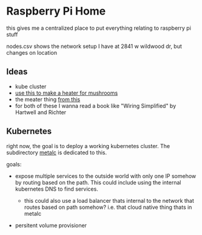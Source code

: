 # Raspberry Pi Home

this gives me a centralized place to put everything relating to raspberry pi
stuff

nodes.csv shows the network setup I have at 2841 w wildwood dr, but changes on
location

## Ideas

- kube cluster
- [use this to make a heater for mushrooms](https://twosortoftechguys.wordpress.com/2018/08/13/how-we-made-a-raspberry-pi-controlled-8-outlet-power-box/)
- the meater thing [from this](https://kyleflan.wordpress.com/2017/10/20/tempiture-a-raspberry-pi-powered-wireless-grilling-thermometer-system/)
- for both of these I wanna read a book like "Wiring Simplified" by Hartwell and Richter
## Kubernetes

right now, the goal is to deploy a working kubernetes cluster. The subdirectory
[metalc](https://github.com/LibreTexts/metalc) is dedicated to this.

goals:

  - expose multiple services to the outside world with only one IP somehow by
    routing based on the path. This could include using the internal kubernetes
    DNS to find services.

    - this could also use a load balancer thats internal to the network that
      routes based on path somehow? i.e. that cloud native thing thats in metalc

  - persitent volume provisioner
